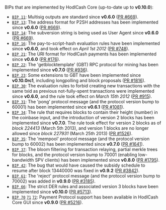 BIPs that are implemented by HodlCash Core (up-to-date up to **v0.10.0**):

* [`BIP 11`](https://github.com/hodlcash/bips/blob/master/bip-0011.mediawiki): Multisig outputs are standard since **v0.6.0** ([PR #669](https://github.com/hodlcash/hodlcash/pull/669)).
* [`BIP 13`](https://github.com/hodlcash/bips/blob/master/bip-0013.mediawiki): The address format for P2SH addresses has been implemented since **v0.6.0** ([PR #669](https://github.com/hodlcash/hodlcash/pull/669)).
* [`BIP 14`](https://github.com/hodlcash/bips/blob/master/bip-0014.mediawiki): The subversion string is being used as User Agent since **v0.6.0** ([PR #669](https://github.com/hodlcash/hodlcash/pull/669)).
* [`BIP 16`](https://github.com/hodlcash/bips/blob/master/bip-0016.mediawiki): The pay-to-script-hash evaluation rules have been implemented since **v0.6.0**, and took effect on *April 1st 2012* ([PR #748](https://github.com/hodlcash/hodlcash/pull/748)).
* [`BIP 21`](https://github.com/hodlcash/bips/blob/master/bip-0021.mediawiki): The URI format for HodlCash payments has been implemented since **v0.6.0** ([PR #176](https://github.com/hodlcash/hodlcash/pull/176)).
* [`BIP 22`](https://github.com/hodlcash/bips/blob/master/bip-0022.mediawiki): The 'getblocktemplate' (GBT) RPC protocol for mining has been implemented since **v0.7.0** ([PR #936](https://github.com/hodlcash/hodlcash/pull/936)).
* [`BIP 23`](https://github.com/hodlcash/bips/blob/master/bip-0023.mediawiki): Some extensions to GBT have been implemented since **v0.10.0rc1**, including longpolling and block proposals ([PR #1816](https://github.com/hodlcash/hodlcash/pull/1816)).
* [`BIP 30`](https://github.com/hodlcash/bips/blob/master/bip-0030.mediawiki): The evaluation rules to forbid creating new transactions with the same txid as previous not-fully-spent transactions were implemented since **v0.6.0**, and the rule took effect on *March 15th 2012* ([PR #915](https://github.com/hodlcash/hodlcash/pull/915)).
* [`BIP 31`](https://github.com/hodlcash/bips/blob/master/bip-0031.mediawiki): The 'pong' protocol message (and the protocol version bump to 60001) has been implemented since **v0.6.1** ([PR #1081](https://github.com/hodlcash/hodlcash/pull/1081)).
* [`BIP 34`](https://github.com/hodlcash/bips/blob/master/bip-0034.mediawiki): The rule that requires blocks to contain their height (number) in the coinbase input, and the introduction of version 2 blocks has been implemented since **v0.7.0**. The rule took effect for version 2 blocks as of *block 224413* (March 5th 2013), and version 1 blocks are no longer allowed since *block 227931* (March 25th 2013) ([PR #1526](https://github.com/hodlcash/hodlcash/pull/1526)).
* [`BIP 35`](https://github.com/hodlcash/bips/blob/master/bip-0035.mediawiki): The 'mempool' protocol message (and the protocol version bump to 60002) has been implemented since **v0.7.0** ([PR #1641](https://github.com/hodlcash/hodlcash/pull/1641)).
* [`BIP 37`](https://github.com/hodlcash/bips/blob/master/bip-0037.mediawiki): The bloom filtering for transaction relaying, partial merkle trees for blocks, and the protocol version bump to 70001 (enabling low-bandwidth SPV clients) has been implemented since **v0.8.0** ([PR #1795](https://github.com/hodlcash/hodlcash/pull/1795)).
* [`BIP 42`](https://github.com/hodlcash/bips/blob/master/bip-0042.mediawiki): The bug that would have caused the subsidy schedule to resume after block 13440000 was fixed in **v0.9.2** ([PR #3842](https://github.com/hodlcash/hodlcash/pull/3842)).
* [`BIP 61`](https://github.com/hodlcash/bips/blob/master/bip-0061.mediawiki): The 'reject' protocol message (and the protocol version bump to 70002) was added in **v0.9.0** ([PR #3185](https://github.com/hodlcash/hodlcash/pull/3185)).
* [`BIP 66`](https://github.com/hodlcash/bips/blob/master/bip-0066.mediawiki): The strict DER rules and associated version 3 blocks have been implemented since **v0.10.0** ([PR #5713](https://github.com/hodlcash/hodlcash/pull/5713)).
* [`BIP 70`](https://github.com/hodlcash/bips/blob/master/bip-0070.mediawiki) [`71`](https://github.com/hodlcash/bips/blob/master/bip-0071.mediawiki) [`72`](https://github.com/hodlcash/bips/blob/master/bip-0072.mediawiki): Payment Protocol support has been available in HodlCash Core GUI since **v0.9.0** ([PR #5216](https://github.com/hodlcash/hodlcash/pull/5216)).
